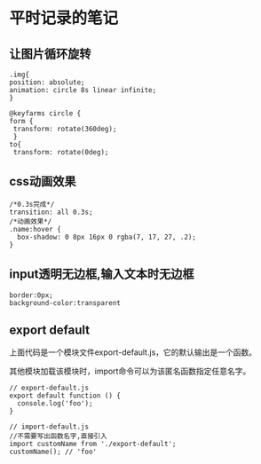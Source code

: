 # 平时记录的笔记
## 让图片循环旋转
```
.img{
position: absolute;
animation: circle 8s linear infinite;
}  

@keyfarms circle {
form {
 transform: rotate(360deg);
 }
to{
 transform: rotate(0deg);
 ```
## css动画效果
```
/*0.3s完成*/
transition: all 0.3s; 
/*动画效果*/
.name:hover {
  box-shadow: 0 8px 16px 0 rgba(7, 17, 27, .2);
}
```
## input透明无边框,输入文本时无边框
```
border:0px;
background-color:transparent
```
## export default
上面代码是一个模块文件export-default.js，它的默认输出是一个函数。

其他模块加载该模块时，import命令可以为该匿名函数指定任意名字。
```
// export-default.js
export default function () {
  console.log('foo');
}

// import-default.js
//不需要写出函数名字,直接引入
import customName from './export-default';
customName(); // 'foo'
```
